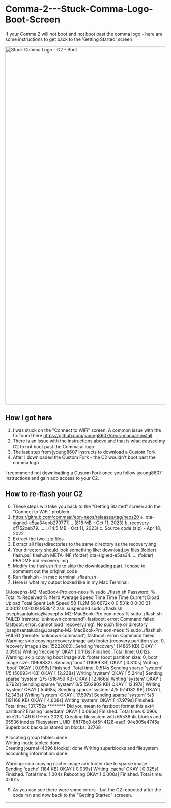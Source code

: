 # Comma-2---Stuck-Comma-Logo-Boot-Screen
If your Comma 2 will not boot and not boot past the comma logo - here are some instructions to get back to the 'Getting Started' screen


<img width="848" height="1124" alt="Stuck Comma Logo - C2 - Boot" src="https://github.com/user-attachments/assets/27f08017-8e6d-40c2-b745-93ab62903486" />



## How I got here
  1. I was stuck on the "Connect to WiFi" screen. A common issue with the fix found here https://github.com/jyoung8607/neos-manual-install
  2. There is an issue with the instructions above and that is what caused my C2 to not boot past the Comma.ai logo
  3. The last step from jyoung8607 instructs to download a Custom Fork
  4. After I downloaded the Custom Fork - the C2 wouldn't boot past the comma logo

I recommend not downloading a Custom Fork once you follow jyoung8607 instructions and gain adb access to your C2. 


## How to re-flash your C2
  0. These steps will take you back to the "Getting Started" screen adn the "Connect to WiFi" problem
  1. 	https://github.com/commaai/eon-neos/releases/tag/neos20
    	a. ota-signed-e5aa34ebb279777…. (818 MB - Oct 11, 2023)
    	b. recovery-cf752ceb79.......	(14.5 MB - Oct 11, 2023)
    	c. Source code (zip)  - Apr 18, 2022
  2. Extract the two .zip files
  3. Extract all files/directories to the same directory as the recovery.img
  4. Your directory should look something like:
     	download.py
    	files (folder)
    	flash.ps1
    	flash.sh
    	META-INF (folder)
    	ota-signed-e5aa34….. (folder)
    	README.md
    	recovery.img
  5. Modify the flash.sh file to skip the downloading part. I chose to comment out the original code
  6. Run flash.sh - in mac terminal ./flash.sh
  7. Here is what my output looked like in my Mac Terminal:
     
@Josephs-M2-MacBook-Pro eon-neos % sudo ./flash.sh
Password:
  % Total    % Received % Xferd  Average Speed   Time    Time     Time  Current
                                 Dload  Upload   Total   Spent    Left  Speed
 58 11.2M   58 6672k    0     0   531k      0  0:00:21  0:00:12  0:00:09  958k^Z
zsh: suspended  sudo ./flash.sh
josephsantalucia@Josephs-M2-MacBook-Pro eon-neos % sudo ./flash.sh
FAILED (remote: 'unknown command')
fastboot: error: Command failed
fastboot: error: cannot load 'recovery.img': No such file or directory
josephsantalucia@Josephs-M2-MacBook-Pro eon-neos % sudo ./flash.sh
FAILED (remote: 'unknown command')
fastboot: error: Command failed
Warning: skip copying recovery image avb footer (recovery partition size: 0, recovery image size: 15222060).
Sending 'recovery' (14865 KB)                      OKAY [  0.390s]
Writing 'recovery'                                 OKAY [  0.116s]
Finished. Total time: 0.612s
Warning: skip copying boot image avb footer (boot partition size: 0, boot image size: 11969832).
Sending 'boot' (11689 KB)                          OKAY [  0.310s]
Writing 'boot'                                     OKAY [  0.096s]
Finished. Total time: 0.514s
Sending sparse 'system' 1/5 (506934 KB)            OKAY [ 12.238s]
Writing 'system'                                   OKAY [  5.244s]
Sending sparse 'system' 2/5 (516459 KB)            OKAY [ 12.466s]
Writing 'system'                                   OKAY [  6.792s]
Sending sparse 'system' 3/5 (502802 KB)            OKAY [ 12.197s]
Writing 'system'                                   OKAY [  5.468s]
Sending sparse 'system' 4/5 (514182 KB)            OKAY [ 12.343s]
Writing 'system'                                   OKAY [ 17.597s]
Sending sparse 'system' 5/5 (191168 KB)            OKAY [  4.608s]
Writing 'system'                                   OKAY [ 47.979s]
Finished. Total time: 137.752s
******** Did you mean to fastboot format this ext4 partition?
Erasing 'userdata'                                 OKAY [  0.066s]
Finished. Total time: 0.096s
mke2fs 1.46.6 (1-Feb-2023)
Creating filesystem with 65536 4k blocks and 65536 inodes
Filesystem UUID: 8ff178c0-bf5f-4128-aad1-94e805e4745a
Superblock backups stored on blocks: 
	32768

Allocating group tables: done                            
Writing inode tables: done                            
Creating journal (4096 blocks): done
Writing superblocks and filesystem accounting information: done

Warning: skip copying cache image avb footer due to sparse image.
Sending 'cache' (184 KB)                           OKAY [  0.039s]
Writing 'cache'                                    OKAY [  0.025s]
Finished. Total time: 1.004s
Rebooting                                          OKAY [  0.000s]
Finished. Total time: 0.001s


  9. As you can see there were some errors - but the C2 rebooted after the code ran and now back to the "Getting Started" screeen.

---
